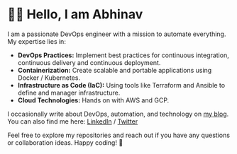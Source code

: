 # 👋🏻 Hello, I am Abhinav

I am a passionate DevOps engineer with a mission to automate everything. My expertise lies in:
- **DevOps Practices:** Implement best practices for continuous integration, continuous delivery and continuous deployment.
- **Containerization:** Create scalable and portable applications using Docker / Kubernetes.
- **Infrastructure as Code (IaC):** Using tools like Terraform and Ansible to define and manager infrastructure.
- **Cloud Technologies:** Hands on with AWS and GCP.

I occasionally write about DevOps, automation, and technology on [my blog](https://abhinav.ltd). You can also find me here: [LinkedIn](https://www.linkedin.com/in/abhinav1107/) / [Twitter](https://twitter.com/abhinav1107)

Feel free to explore my repositories and reach out if you have any questions or collaboration ideas. Happy coding! 🚀
